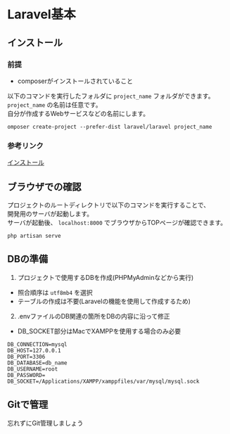 # Laravel基本

## インストール
### 前提
- composerがインストールされていること

以下のコマンドを実行したフォルダに `project_name` フォルダができます。  
`project_name` の名前は任意です。  
自分が作成するWebサービスなどの名前にします。  
```
omposer create-project --prefer-dist laravel/laravel project_name

```

### 参考リンク
[インストール](https://readouble.com/laravel/6.x/ja/installation.html)

## ブラウザでの確認
プロジェクトのルートディレクトリで以下のコマンドを実行することで、  
開発用のサーバが起動します。  
サーバが起動後、 `localhost:8000` でブラウザからTOPページが確認できます。  
```
php artisan serve
```

## DBの準備
1. プロジェクトで使用するDBを作成(PHPMyAdminなどから実行)
  - 照合順序は `utf8mb4` を選択
  - テーブルの作成は不要(Laravelの機能を使用して作成するため)
2. .envファイルのDB関連の箇所をDBの内容に沿って修正
  - DB_SOCKET部分はMacでXAMPPを使用する場合のみ必要
```
DB_CONNECTION=mysql
DB_HOST=127.0.0.1
DB_PORT=3306
DB_DATABASE=db_name
DB_USERNAME=root
DB_PASSWORD=
DB_SOCKET=/Applications/XAMPP/xamppfiles/var/mysql/mysql.sock
```

## Gitで管理
忘れずにGit管理しましょう